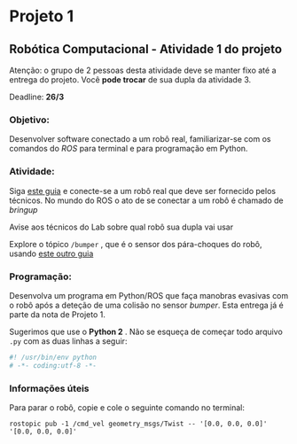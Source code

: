 # Projeto 1

## Robótica Computacional - Atividade 1 do projeto

Atenção: o grupo de 2 pessoas desta atividade deve se manter fixo até a entrega do projeto. Você **pode trocar** de sua dupla da atividade 3.

Deadline: **26/3**



### Objetivo: 

Desenvolver software conectado a um robô real, familiarizar-se com os comandos do *ROS* para terminal e para programação em Python.

### Atividade:

Siga [este guia](https://github.com/Insper/robot19/blob/master/guides/bringup_turtlebot.md) e conecte-se a um robô real que deve ser fornecido pelos técnicos.  No mundo do ROS o ato de se conectar a um robô é chamado de *bringup*

Avise aos técnicos do Lab sobre qual robô sua dupla vai usar

Explore o tópico `/bumper`  , que é o sensor dos pára-choques do robô, usando [este outro guia](https://github.com/Insper/robot19/blob/master/guides/ros_topics.md)

### Programação:

Desenvolva um programa em Python/ROS que faça manobras evasivas com o robô após a deteção de uma colisão no sensor *bumper*. Esta entrega já é parte da nota de Projeto 1.

Sugerimos que use o **Python 2** . Não se esqueça de começar todo arquivo `.py` com as duas linhas a seguir:
```python
#! /usr/bin/env python
# -*- coding:utf-8 -*-
```

### Informações úteis

Para parar o robô, copie e cole o seguinte comando no terminal:

    rostopic pub -1 /cmd_vel geometry_msgs/Twist -- '[0.0, 0.0, 0.0]' '[0.0, 0.0, 0.0]'









